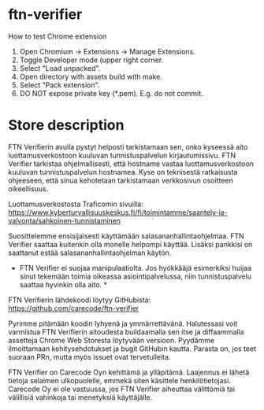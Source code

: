 # ftn-verifier

How to test Chrome extension

1. Open Chromium -> Extensions -> Manage Extensions.
2. Toggle Developer mode (upper right corner.
3. Select "Load unpacked".
4. Open directory with assets build with make.
5. Select "Pack extension".
6. DO NOT expose private key (*.pem). E.g. do not commit.


# Store description

FTN Verifierin avulla pystyt helposti tarkistamaan sen, onko kyseessä aito luottamusverkostoon kuuluvan tunnistuspalvelun kirjautumissivu. FTN Verifier tarkistaa ohjelmallisesti, että hostname vastaa luottamusverkostoon kuuluvan tunnistuspalvelun hostnamea. Kyse on teknisestä ratkaisusta ohjeeseen, että sinua kehotetaan tarkistamaan verkkosivun osoitteen oikeellisuus.

Luottamusverkostosta Traficomin sivuilla:
https://www.kyberturvallisuuskeskus.fi/fi/toimintamme/saantely-ja-valvonta/sahkoinen-tunnistaminen

Suosittelemme ensisijaisesti käyttämään salasananhallintaohjelmaa. FTN Verifier saattaa kuitenkin olla monelle helpompi käyttää. Lisäksi pankkisi on saattanut estää salasananhallintaohjelman käytön.

* FTN Verifier ei suojaa manipulaatiolta. Jos hyökkääjä esimerkiksi huijaa sinut tekemään toimia oikeassa asiointipalvelussa, niin tunnistuspalvelu saattaa hyvinkin olla aito. *


FTN Verifierin lähdekoodi löytyy GitHubista: https://github.com/carecode/ftn-verifier

Pyrimme pitämään koodin lyhyenä ja ymmärrettävänä. Halutessasi voit varmistua FTN Verifierin aitoudesta buildaamalla sen itse ja diffaammalla assetteja Chrome Web Storesta löytyvään versioon. Pyydämme ilmoittamaan kehitysehdotukset ja bugit GitHubin kautta. Parasta on, jos teet suoraan PRn, mutta myös issuet ovat tervetulleita.


FTN Verifier on Carecode Oyn kehittämä ja ylläpitämä. Laajennus ei lähetä tietoja selaimen ulkopuolelle, emmekä siten käsittele henkilötietojasi. Carecode Oy ei ole vastuussa, jos FTN Verifier aiheuttaa välittömiä tai välillisiä vahinkoja tai menetyksiä käyttäjälle.
